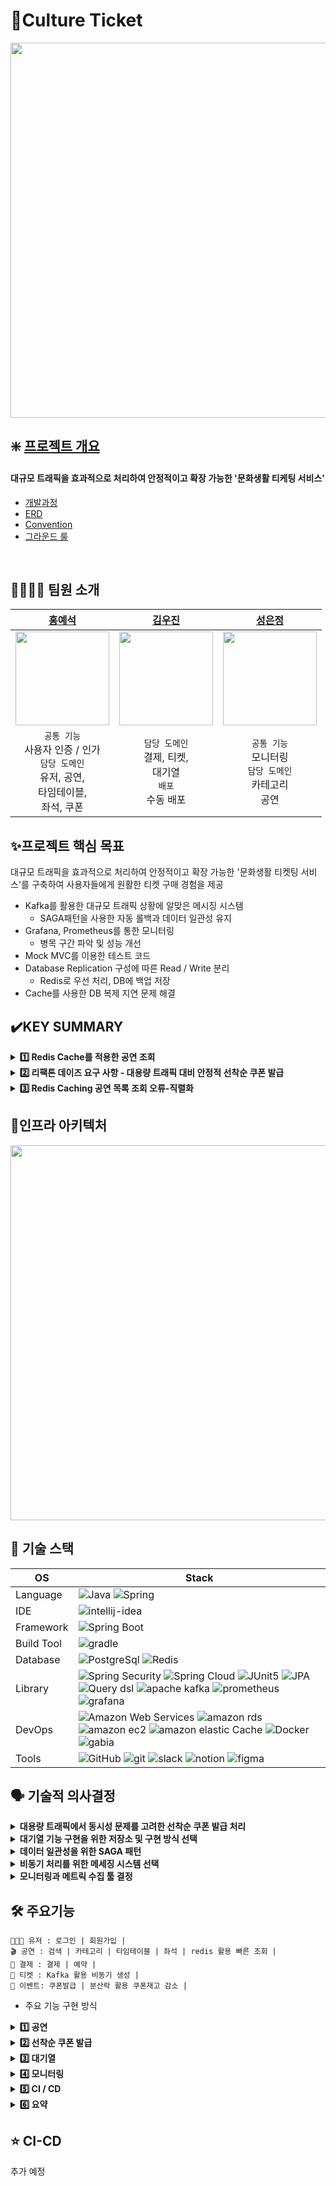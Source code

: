 # 🎫Culture Ticket
<img src="https://github.com/user-attachments/assets/99280765-13cd-463c-b60e-f60ec33a9d32" width=600; width=500 />
<br>

## ❇️ [프로젝트 개요](https://github.com/Sparta-Triple/CultureTicket/wiki)
#### 대규모 트래픽을 효과적으로 처리하여 안정적이고 확장 가능한 '문화생활 티케팅 서비스'
- [개발과정](https://github.com/Sparta-Triple/CultureTicket/wiki/%EA%B0%9C%EB%B0%9C%EA%B3%BC%EC%A0%95)
- [ERD](https://github.com/user-attachments/assets/3ed7a77c-ba7e-4ec0-99f8-1a4837895466)
- [Convention](https://github.com/Sparta-Triple/CultureTicket/wiki/Convention)
- [그라운드 룰](https://github.com/Sparta-Triple/CultureTicket/wiki/GroundRule)

</br>

## 👨‍👩‍👧‍👦 팀원 소개
| <div align="center">[홍예석](https://github.com/yshong1998)</div>                                                                    | <div align="center">[김우진](https://github.com/kwj0605)</div>                                                                       | <div align="center">[성은정](github.com/SEJ123)</div>                      | 
|:----------------------------------------------------------------------------------------------------------------------------------|:----------------------------------------------------------------------------------------------------------------------------------| :---------------------------------------------------------------------------- | 
| <div align="center"><img src="https://github.com/user-attachments/assets/e4bb1ea5-ac3a-464d-aacc-c28159a61b31" width=150 /></div> | <div align="center"><img src="https://github.com/user-attachments/assets/2550cf81-f2db-4f4d-9243-9a91c66ca8f7" width=150 /></div> | <div align="center"><img src="https://github.com/user-attachments/assets/c7f702fe-95ff-4a4e-8f6a-2b751f63a12d" width=150 /></div> 
| <div align="center"> `공통 기능` <br>사용자 인증 / 인가<br/>`담당 도메인`<br> 유저, 공연, <br> 타임테이블, <br> 좌석, 쿠폰 <br></div>                          | <div align="center"> `담당 도메인` <br> 결제, 티켓, <br> 대기열 <br/>`배포`<br> 수동 배포</div>                                                                                    | <div align="center"> `공통 기능` <br> 모니터링 <br/>`담당 도메인`<br>카테고리 <br> 공연</div>                     | 

  
## ✨프로젝트 핵심 목표
대규모 트래픽을 효과적으로 처리하여 안정적이고 확장 가능한 '문화생활 티켓팅 서비스'를 구축하여 사용자들에게 원활한 티켓 구매 경험을 제공

- Kafka를 활용한 대규모 트래픽 상황에 알맞은 메시징 시스템
  - SAGA패턴을 사용한 자동 롤백과 데이터 일관성 유지
- Grafana, Prometheus를 통한 모니터링
  - 병목 구간 파악 및 성능 개선
- Mock MVC를 이용한 테스트 코드
- Database Replication 구성에 따른 Read / Write 분리
    - Redis로 우선 처리, DB에 백업 저장
- Cache를 사용한 DB 복제 지연 문제 해결





## ✔️KEY SUMMARY
<details>
  <summary><strong> 1️⃣ Redis Cache를 적용한 공연 조회</strong></summary>
    <div markdown="1"> 

#### 문제점

티켓팅 서비스는 사용자들이 공연 정보를 자주 조회하기 때문에 DB는 계속해서 쿼리를 처리해야 하기 때문에 성능 저하 및 과부하가 올 수 있다.

DB 조회 시, 평균 응답 속도가 847ms로 나타났다.

  <img src="https://github.com/user-attachments/assets/a0b7d577-e099-45ea-ac59-b6bba6f7ef18"/>

#### 해결 방법

Redis Cache를 사용하면, DB 부하를 줄이고 성능을 크게 향상 시킬 수 있다.<br>
-> 캐시 시스템은 빠른 응답 속도와 트래픽 처리 효율성을 제공하며, 대규모 트래픽을 처리하는 데 효율적

Redis Cache 조회 시, 평균 응답 속도가 6ms로 나타났다.

  <img src="https://github.com/user-attachments/assets/5f10fbcc-5584-4fee-9947-6523badf393d"/>
  <br>

#### 정리
> Redis 조회 시 평균 6ms 응답 속도가 나왔다.
> - 빠른 응답 속도 제공 <br>
    DB 조회 시 평균 847ms에서 Redis를 사용한 후 6ms로 응답 속도가 약 141배 빨라졌다. 이로 인해 사용자들이 공연 정보를 더 빠르게 조회할 수 있게 되었다.
> - 서버 부하 감소
    동일한 공연 정보를 조회할 때 DB 대신 Redis Cache에 저장된 데이터를 사용함으로써 DB의 부하를 줄이고, 서버 리소스를 효율적으로 관리할 수 있게 되었다.
> - 사용자 경험 향상
    Redis Cache를 통해 빠르고 일관된 응답을 제공함으로써, 사용자의 만족도를 향상 시켰다.

</details>
<details>
  <summary><strong> 2️⃣ 리팩톤 데이즈 요구 사항 - 대용량 트래픽 대비 안정적 선착순 쿠폰 발급</strong></summary>
    <div markdown="1">

[대용량 트래픽 대비 안정적 선착순 쿠폰 발급 구현 과정](https://www.notion.so/teamsparta/15-d47f3d1366424423af85da024c2aa8cd)
1. 쿠폰 개수의 올바른 차감
- 문제: 쿠폰 발급이 이루어질 때, 쿠폰이 중복으로 발급되어 개수가 적절하게 발급되지 않는 문제가 있었다. <br>
- 해결: Lock을 획득한 요청이 완료될 때까지 다른 요청이 대기하게 하여 트랜잭션 간 stock 조회를 방지 <br>
- 결과: 쿠폰 발급이 이루어질 때, 중복으로 쿠폰이 발급되는 문제가 해결되었다.
- 분산락 적용 이전
  <img width="1470" alt="image" src="https://github.com/user-attachments/assets/86ff8714-083a-42c3-b844-6194af56d6f9" />
- 분산락 적용 이후
  <img width="1470" alt="image" src="https://github.com/user-attachments/assets/d2c7aa51-c305-477d-a554-6a7d14f8ac33" />
2. 분산 Lock을 적용한 쿠폰 발급 - 처리 속도 목표

- 문제: 기대값인 하나의 요청 당 처리 시간이 1ms를 넘기지 않는 것이지만 5ms가 나왔다. <br>
- 해결: 동시 접근과 경쟁 상태를 방지하기 위해 한 번에 하나의 요청만 자원에 접근할 수 있도록 분산 Lock 적용 <br>
- 결과: 기대값인 1ms보다 약 11배 빠른 0.09ms 처리시간이 나왔다.
    - 분산락 적용 이전
      <img width="1470" alt="image" src="https://github.com/user-attachments/assets/ffb5ecae-054b-4b64-a36a-c46721018d29" />
    - 분산락 적용 이후
      <img width="1470" alt="image" src="https://github.com/user-attachments/assets/96ce90f8-b63f-4441-befe-e5d8b4fa26df" />
</details>
<details>
  <summary><strong>3️⃣ Redis Caching 공연 목록 조회 오류-직렬화 </strong></summary>

[공연 목록 캐시 데이터 조회 시 직렬화 오류](https://www.notion.so/teamsparta/Redis-Caching-9fba97f10cdd4296bfc621250c110d14)

</details>


## 📁인프라 아키텍처
<img src="https://github.com/user-attachments/assets/8eb580bb-fd78-41a6-9f34-daaad359a21e" width=600; width=500 />




## 🚀 기술 스택

OS | Stack
--- | --- |
Language | ![Java](https://img.shields.io/badge/java-007396?style=for-the-badge&logo=JAVA&logoColor=white) ![Spring](https://img.shields.io/badge/spring-6DB33F?style=for-the-badge&logo=spring&logoColor=white)
IDE | ![intellij-idea](https://img.shields.io/badge/intellij%20idea-000000?style=for-the-badge&logo=intellijidea&logoColor=white) 
Framework | ![Spring Boot](https://img.shields.io/badge/Spring%20Boot-6DB33F?style=for-the-badge&logo=springboot&logoColor=white)
Build Tool | ![gradle](https://img.shields.io/badge/gradle-02303A?style=for-the-badge&logo=gradle&logoColor=white)
Database | ![PostgreSql](https://img.shields.io/badge/postgresql-4479A1?style=for-the-badge&logo=postgresql&logoColor=white) ![Redis](https://img.shields.io/badge/redis-FF4438?style=for-the-badge&logo=redis&logoColor=white)
Library | ![Spring Security](https://img.shields.io/badge/spring%20security-6DB33F?style=for-the-badge&logo=springsecurity&logoColor=white) ![Spring Cloud](https://img.shields.io/badge/spring%20cloud-6DB33F?style=for-the-badge&logo=springCloud&logoColor=white) ![JUnit5](https://img.shields.io/badge/JUnit5-25A162?style=for-the-badge&logo=junit5&logoColor=white) ![JPA](https://img.shields.io/badge/JPA-6DB33F?style=for-the-badge&logo=jpa&logoColor=white) ![Query dsl](https://img.shields.io/badge/query%20dsl-007396?style=for-the-badge&logo=querydsl&logoColor=white) ![apache kafka](https://img.shields.io/badge/apache%20kafka-231F20?style=for-the-badge&logo=apachekafka&logoColor=white) ![prometheus](https://img.shields.io/badge/prometheus-red?style=for-the-badge&logo=prometheus&logoColor=white) ![grafana](https://img.shields.io/badge/grafana-orange?style=for-the-badge&logo=grafana&logoColor=white)  
DevOps | ![Amazon Web Services](https://img.shields.io/badge/amazon%20aws-232F3E?style=for-the-badge&logo=Amazon%20Web%20Services&logoColor=white) ![amazon rds](https://img.shields.io/badge/amazon%20rds-527FFF?style=for-the-badge&logo=amazonrds&logoColor=white) ![amazon ec2](https://img.shields.io/badge/amazon%20ec2-FF9900?style=for-the-badge&logo=amazonec2&logoColor=white) ![amazon elastic Cache](https://img.shields.io/badge/elastic%20cache-blue?style=for-the-badge&logo=amazonelasticache&logoColor=white) ![Docker](https://img.shields.io/badge/docker-4285F4?style=for-the-badge&logo=docker&logoColor=white) ![gabia](https://img.shields.io/badge/gabia-skyblue?style=for-the-badge&logo=gabia&logoColor=white) 
Tools | ![GitHub](https://img.shields.io/badge/GitHub-181717?style=for-the-badge&logo=GitHub&logoColor=white) ![git](https://img.shields.io/badge/git-F05032?style=for-the-badge&logo=git&logoColor=white) ![slack](https://img.shields.io/badge/slack-4A154B?style=for-the-badge&logo=slack&logoColor=white) ![notion](https://img.shields.io/badge/notion-000000?style=for-the-badge&logo=notion&logoColor=white) ![figma](https://img.shields.io/badge/figma-F24E1E?style=for-the-badge&logo=figma&logoColor=white) 


## 🗣️ 기술적 의사결정

<details>
  <summary><strong> 대용량 트래픽에서 동시성 문제를 고려한 선착순 쿠폰 발급 처리 </strong></summary>
    <div markdown="1">     
      
   ### 문제 상황
- 스프링은 멀티 쓰레드 방식으로 동작하기 때문에, 동시에 여러 쿠폰 발급 요청이 들어올 경우 하나의 쿠폰 데이터에 대해 여러 쓰레드에서 변경을 요청하게 되고 이 때 `Race Condition` 문제가 발생할 수 있음.
- 쿠폰이 100개라고 했을 때 하나의 쓰레드에서 요청을 완료하기 전에 다른 쓰레드에서 재고 데이터를 조회하는 상황이 있을 수 있고 이 경우 쿠폰이 100개 이상 발급되는 문제가 발생할 수 있다.

    ### 선택 가능한 방안
1. **프로세스 Lock(Synchronized), `채택 X`**
> 프로세스에서 한 데이터를 쓰레드가 사용하면 다른 쓰레드가 사용하지 못하도록 막는 방식
> 
- 채택하지 않은 이유
    대용량 트래픽을 고려한 MSA 아키텍처 서비스에서, 단일 서버로 동작해야만 하는 프로세스 Lock은 `scale-out` 의 상황에 유연하게 대처하지 못하는 방식이기 때문
>
2. **DB Lock `채택 X`**
> 한 트랜잭션이 데이터베이스의 특정 데이터에서 작업을 하고 있다면 다른 트랜잭션이 접근하지 못하도록 막는 방식
> 
- 채택하지 않은 이유
    DB Lock의 경우 해당 자원에 대한 접근 자체를 막기 때문에 쿠폰 발급 뿐만 아니라 조회의 경우에도 Lock이 발생하고 이는 의도하지 않은 `side effect`이기 때문에 채택 불가
>
3. **Distribution Lock `채택 O`**
> 하나의 공유 자원에 대한 경쟁 상황에서 데이터에 접근할 때, 데이터의 결함이 발생하지 않도록 원자성(atomic)을 보장하는 방식
> 
- 채택 이유
    Process Lock의 경우와 달리, redis가 요청 순서대로 lock을 반환해 주기 때문에 `scale-out`의 상황에서도 동시성 문제를 해결할 수 있음
    
    DB Lock과 달리, 자원 자체에 대한 Lock이 아니기 때문에 의도치 않은 `side effect`가 발생하지 않음.
  - 분산락 구현 방식
    - **Zookeeper**
        - 분산 서버 관리시스템으로 분산 서비스 내 설정 등을 공유해주는 시스템.
        - 추가적인 인프라 구성이 필요하고 성능 튜닝을 위한 러닝커브가 존재.
        - Kafka에서 활용중이긴 하지만, 오버엔지니어링이라 판단.
    - **Redis `채택 O`**
        - **Key, Value** 구조의 비정형 데이터를 저장하고 관리하기 위한 NoSQL DB
        - 추가적인 인프라 구성 필요하지만 러닝 커브가 낮음.
        - 현재 이미 공연 조회 데이터 캐싱을 위해 사용 중
        - 인메모리 DB로 속도가 빠름.(초당 100,000 QPS 의 속도)
        - 싱글스레드 방식으로 동시성 문제 해결 가능
  </div>
</details> 
<details>
  <summary><strong> 대기열 기능 구현을 위한 저장소 및 구현 방식 선택</strong></summary>
<div markdown="1">

### 도입 이유

- 서비스에서 비중이 가장 큰 공연 조회, 그중에서도 특정 공연(ex. 아이돌 공연)조회에서 트래픽이 몰리면서 서비스의 과부화를 방지하기 위해 대기열 기능을 도입

### 선택 가능한 방안

1. **Kafka  `채택 X`**

---

> Kafka의 메시지 방식을 사용하여 순서대로 대기열 관리
> 
- 채택하지 않은 이유
    
    Kakfa를 사용하면 Topic에 데이터를 담아 나오는 순서대로 대기열을 구현하는데, 대기열의 정보(대기열 번호, 남은 시간) 등을 구현하기 어렵기 때문에 채택 불가
    

1. **Redis `채택 O`**

---

> Redis의 Sorted Set 자료형을 사용하여 순서대로 대기열 관리
> 
- 채택 이유
    
    
    Redis의 Sorted Set 자료형을 이용하여 대기열의 정보(대기열 번호, 남은 시간) 등을 구현하기 쉬기 때문에 채택
    

### 대기열을 구현하는 방식

1. **은행창구 방식 `채택 X`**

---

> 한 명이 처리열을 빠져아가면 대기열에서 한 명이 들어오는 방식
> 
- 채택하지 않은 이유
    
    한 명씩 대기열을 빠져나오는 방식으로 현재 처리 중인 인원 수를 정확히 카운팅하는 것이 중요한 로직에 사용되는 것이 적절
    
    따라서, 공연 조회에 필요한 방식은 아님
    

1. **놀이 동산 방식`채택 O`**

---

> 일정 시간 동안 N명을 들여보내고, M 시간이 지나면 자동으로 빠져나가는 방식
> 
- 채택 이유
    
    N명의 사람들이 대기열에서 일정한 시간 동안 주기적으로 빠져나가는 방식이 공연 조회 시 과도한 트래픽이 몰려 서비스에 과부하가 생길 수 있는 상황을 막기 위한 방식에 적절
</div>
</details>
<details>
  <summary><strong> 데이터 일관성을 위한 SAGA 패턴 </strong></summary>
<div markdown="1">

### 문제 상황

- MSA 환경에서 여러 서비스들이 메시징 시스템으로 비즈니스 프로세스를 구성한다. 이때 각 서비스에서 트랜잭션을 수행하는 과정에서 실패할 경우 이를 보상하기 위한 보상 트랜잭션을 정의해야한다.

### 선택 가능한 방안

1. **2Phase Commit 패턴(2PC 패턴)`채택 X`**

---

> 원자적 커밋 프로토콜(ACP)의 일종.
트랜잭션을 커밋할지, 아니면 롤백할지에 대해 분산 원자적 트랜잭션에 관여하는 분산 알고리즘의 하나

- 채택하지 않은 이유
    
    모든 요청을 처리할 때까지 관련한 모든 DB에 Lock이 설정됨(지연 시간 증가)
    
    서비스 간 강결합 초래(MSA 구조를 도입하는 이유인 서비스간의 느슨한 결합의 의미가 퇴색될 가능성)
    

1. **SAGA패턴`채택 O`**

---

> 관련 서비스들의 트랜잭션을 순차적으로 처리
> 
- 채택 이유
    
    모든 트랜잭션 관리 : 서비스 간의 이벤트를 통해 로컬 트랜잭션을 순차적으로 처리
    
    원자성 보장 : 트랜잭션 상태를 체크하여 처리되지 않으면 전체 트랜잭션을 롤백 ‘보상 트랜잭션’의 개념을 통해 처리
    

- Saga 패턴 종류
    1. Choreographed Saga **`채택 O`**
    
    ---
    
    > 이벤트 및 보상 트랜잭션 처리 주체가 각 마이크로 서비스인 Saga 패턴

    - 채택 이유
        
        마이크로 서비스가 적을 경우 쉽고 간단하게 구성이 가능
        
        기존 MSA 환경에서 추가적인 인프라 리소스가 필요하지 않음
        
    1. Orchestrated Saga
    
    > 이벤트 및 보상 트랜잭션 처리의 주체로 'Orchestrator'가 존재하여 중앙에서 처리

    - 채택하지 않은 이유
        
        중앙 관리 시스템인 Orchestrator 구현을 위해 추가적인 인프라 리소스가 필요
        
        Orchestrator가 전체 Flow를 관리하기 때문에 단일 장애 지점(SPOF)이 되어 장애 발생 시 모든 서비스에 장애가 전파될 수 있음
        Orchestrator 구현이 상대적으로 어려움

    > 이벤트 및 보상 트랜잭션 처리 주체가 각 마이크로 서비스인 Saga 패턴

    - 채택 이유
        
        마이크로 서비스가 적을 경우 쉽고 간단하게 구성이 가능
        
        기존 MSA 환경에서 추가적인 인프라 리소스가 필요하지 않음
</div>
</details>
<details>
  <summary><strong> 비동기 처리를 위한 메세징 시스템 선택 </strong></summary>
<div markdown="1">
### 문제 상황

- 결제 - 예약 - 티켓 발급의 과정에서 사용자 경험을 개선하기 위해, 비동기 처리 방식 도입을 결정
- 결제, 예약의 경우 즉시 데이터의 변경이 발생해야 중복 예약을 방지할 수 있기 때문에 즉시 처리
- 티켓 발급의 경우 처리에 즉각성을 요구하는 부분이 아니기 때문에 비동기로 처리하도록 결정

### 선택 가능한 방안

**RabbitMQ `채택 x`**

> 메시지 전달과 라우팅을 중점으로 한 멀티 프로토콜 메시지 브로커.

- 장점
    - **유연한 메시지 라우팅**: exchange를 사용하여 복잡한 라우팅 패턴 지원
    - **경량화**: 단일 노드 및 간단한 사용 사례에 적합
    - **낮은 지연 시간**: 소규모 메시징 시스템에서 매우 빠름
- 단점
    - **내구성**: 디스크 기반 저장이 가능하지만, Kafka에 비해 데이터 처리량에서 성능 저하 가능.
    - **대용량 처리**: 대규모 스트리밍 데이터 처리에는 부적합.
- 채택하지 않은 이유
    - 대용량 데이터 처리를 요하는 부분은 아니기 때문에, 당장의 작은 규모의 서비스에서는 RabbitMQ가 Kafka에 비해 티켓 발급과 같이 가볍고 간단한 사례에 더 적합한 것이 사실.
    - 하지만 서비스가 MSA 아키텍처로 구성되어 있고, 특히 MSA 아키텍처는 개발과 유지보수의 어려움 대신 보다 안정적인 서비스 환경과 확장성을 강점으로 하는 아키텍처인 데 반해 RabbitMQ는 Kafka에 비해 확장성의 측면에서 불리

**Kafka `채택 o`**

> 대규모 데이터 스트리밍과 분산 메시징을 위해 설계된 분산 로그 시스템

- 장점
    - **높은 처리량**: 대규모 데이터 스트리밍과 실시간 처리에 최적화
    - **파티셔닝**: 데이터를 파티션으로 나누어 분산 처리 지원
    - **확장성**: 클러스터를 통해 손쉽게 확장 가능.
    - **리텐션**: 메시지가 소비되더라도 설정된 기간 동안 저장 가능
- 단점
    - **설치 및 관리의 복잡성**: 분산 시스템 구성 및 관리가 어려움.
    - **실시간 처리 지연**: 메시지가 파티션을 거칠 때 약간의 지연 발생.
    - **기능 제한**: 메시지 라우팅이나 요청/응답 패턴 등은 RabbitMQ보다 제한적.
- 채택 이유
    - RabbitMQ에서의 내용과 동일하게, 각 서비스가 단일로만 동작하는 상황에서는 RabbitMQ가 더 적합할 수 있지만 `scale-out`의 규모가 커지면 커질수록 클러스터링을 통해 손쉽게 확장이 가능한 Kafka가 MSA 아키텍처에 더 적합하다고 판단.

</div>
</details>
<details>
  <summary><strong> 모니터링과 메트릭 수집 툴 결정 </strong></summary>
<div markdown="1">

### 문제 상황

- 서비스의 실시간 성능 모니터링을 위한 툴 선택

### 선택 가능한 방안

1. **Prometheus `채택 O`**

---

> 메트릭 기반의 모니터링 시스템, 시스템의 성능을 시계열 데이터로 수집, 저장
> 
- 채택 이유
    
    시계열 데이터 혹은 리소스 사용량 모니터링에 적합하다.
    
    결제 요청 처리 시간, 실패율, 시스템의 성능을 실시간으로 모니터링하고 경고를 설정할 수 있다. 즉, 실시간 성능 모니터링에 유리하다.
    
1. **Grafana`채택 O`**

---

> Prometheus와 통합되어 시계열 데이터를 시각화하는 데 강력한 대시보드 제공
> 
- 채택 이유
    
    서비스의 성능, 처리 시간, 성공/실패 요청 비율 등 실시간으로 시각화해서 추적할 수 있다.
    
    시스템의 상태를 직관적으로 파악할 수 있다. 즉, 실시간 성능 모니터링에 유리하다.
    

1. **ELK `채택 X`**

---

> 로그 분석에 특화, 문제 발생 시점의 세부 로그를 추적하는데 유리
> 
- 채택하지 않은 이유
    
    로그 분석을 주로 처리하므로 실시간 메트릭 수집과 시계열 모니터링의 효율성에는 적절하지 않다.

    또한 ELK는 로그 수집, 모니터링 이외에 검색 엔진으로서 함께 활용될 때 적합하지만, 이처럼 모니터링만을 위해 도입하는 것은 오버엔지니어링이라 판단.
    
</div>
</details>


      
##  🛠 주요기능
```
👨‍👨‍👧 유저 : 로그인 | 회원가입 |
🎬 공연 : 검색 | 카테고리 | 타임테이블 | 좌석 | redis 활용 빠른 조회 |
💸 결제 : 결제 | 예약 |
🎫 티켓 : Kafka 활용 비동기 생성 | 
🎊 이벤트: 쿠폰발급 | 분산락 활용 쿠폰재고 감소 | 
```

- 주요 기능 구현 방식

<details>
  <summary><strong>1️⃣ 공연 </strong></summary>

- 공연 조회 시 대기열
- [x] 공연 조회 시 sessionId를 기반으로 대기열 조회
- [x] Feign Client 방식으로 대기열의 정보 조회


- 실시간 랭킹
- [x] 공연마다 조회수를 Redis의 Sorted Set 데이터 타입으로 저장
- [x] 랭킹 조회 시 상위 조회수를 기록한 5개의 공연을 반환
</details>

<details>
  <summary><strong>2️⃣ 선착순 쿠폰 발급 </strong></summary>

- 쿠폰 발급 요청 동시성 제어
- [x] AOP 단계에서 분산락을 활용해 요청 간 동시성 문제 해결

</details>
<details>
  <summary><strong>3️⃣ 대기열 </strong></summary>

- Redis Sorted Set 기반 대기열 구현
- [x] 놀이동산 방식의 대기열을 구현
- [x] 처음 1000명 이후부터 대기열을 기다림
- [x] 매 10초마다 3000명씩 대기열에서 빠져나옴
- [x] 10분이 지나면 다시 대기열을 기다림
- [x] 분산락을 사용하여 지정된 사용자보다 더 많은 사용자가 대기열에서 빠져나오는 것을 방지

</details>
<details>
  <summary><strong>4️⃣ 모니터링 </strong></summary>

[모니터링 결과 보러 가기](https://www.notion.so/teamsparta/89343f86b17f469bb94c05df29ed1eb9)

</details>
<details>
  <summary><strong>5️⃣ CI / CD </strong></summary>
추가 예정 (우진)

</details>
<details>
  <summary><strong>6️⃣ 요약 </strong></summary>

| 서비스 | 요구 사항 | 기술명 | 구현 내용 |
| --- | --- | --- | --- |
| 공연 서비스 | 공연 조회 대기열 | Redis, Feign Client | Redis를 활용하여 sessionId, Token을 기반으로 사용자 식별, 대기열 기능 구현 |
| 공연 서비스 | 공연 주간 랭킹 | Redis Sorted Set | Redis를 활용해 공연 랭킹과 같은 실시간으로 자주 업데이트, 조회 되는 데이터를 빠르게 처리, Sorted Set 구조를 활용해 정렬 후 Top5 공연 반환 |
| 공연 서비스 | 공연 데이터 캐시 | Redis Cache | 공연 정보와 같은 자주 조회되는 데이터는 매번 DB에서 직접 조회하는 것보다 Redis 캐시 시스템을 활용하여 응답 속도를 개선 |
| 대기열 서비스 | 공연 조회 대기열 | Redis Sorted Set | 많은 사용자가 동시에 하나의 공연에 대해 조회하는 상황에 서버 과부하가 발생할 가능성 존재, 놀이동산 방식의 대기열을 구현하여 서버가 감당할 수 있는 사용자를 주기적으로 처리 |
| 쿠폰 서비스 | 선착순 쿠폰 발급 | Redis, AOP, Distributed Lock | Redis 를 활용해 분산락을 AOP 단계에서 적용.동시성 문제, 중복 발급 방지를 보장하고, 시스템의 안정성과 데이터 일관성을 유지 |
| 티켓 서비스 | 티켓 발급 | Kafka | 결제 완료 후, 티켓 발급을 비동기적으로 처리하고, 확장 가능한 방식으로 시스템을 운영하기 위해, 티켓 발급 시스템의 안정성을 확보하고 대규모 트래픽에 효율적 |
| 티켓 서비스 | 대기열 | Kafka | 많은 사용자가 동시에 티켓을 구매하려는 상황에 동시성 문제와 서버 과부하가 발생할 가능성 존재, 실시간으로 요청을 처리하는 대신 대기열에 요청을 저장하여 순차적으로 처리 |
| CI / CD | 추가 예정 | 추가 예정 | 추가 예정 |

</details>

## ⭐ CI-CD

추가 예정
